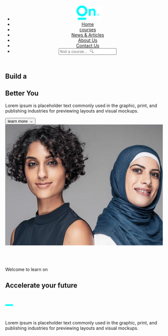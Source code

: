 <!DOCTYPE html>

<html>
<head>
    <meta name="viewport" content= "width=device-width, initial-scale=1.0" charset="utf-8"/>
    <title>Build a better you</title>
    <link rel="preconnect" href="https://fonts.googleapis.com">
    <link rel="preconnect" href="https://fonts.gstatic.com" crossorigin>
    <link href="https://fonts.googleapis.com/css2?family=Oswald:wght@200&family=Qahiri&family=Roboto:wght@100;500&family=Zen+Kurenaido&display=swap" rel="stylesheet">
    <link rel="stylesheet" href="style.css">
</head>
<body>
<header class="main-header">
    <nav class="nav main-nav">
        <ul>
            <li><img src="logo.png" align="left-corner"></li>            
            <li><a href="index.html">Home</a></li>
            <li><a href="courses.html">courses</a></li>
            <li><a href="News & Articles.html">News & Articles</a></li>
            <li><a href="About-Us.html">About Us</a></li>
            <li><a href="Contact-Us.html">Contact Us</a></li>
            <li> <input type = "textbox" placeholder="find a course...  &#128269"></li>
         </ul>   
       </nav>
    </header>
    <section>
    <div class="section-body">    
         <div class="section-build">
             <h1 class=h1-build> Build a</h1>
             <h1 class="h1-better">Better You</h1>
             <p class="para">Lorem ipsum is placeholder text commonly used in the graphic, print, and publishing industries for previewing layouts and visual mockups.</p>
             <button type = "button"> learn more &#8594  </button>
        </div>
        <div class="women-img">
             <img src="women.jpg">
        </div>
    </div>
        <br/>
        <br/>
        <br/>
        <div class="section-welcome-to-learn">
        <p> Welcome to learn on</p>
        <h1 class="accelerate-h1"> Accelerate your future</h1>
        <br/>
        <hr style="padding:0;width:5%;text-align:center;border-width:10;height:5px;background-color:cyan">
        <br/>
        <p>Lorem ipsum is placeholder text commonly used in the graphic, print, and publishing industries for previewing layouts and visual mockups.</p>
        </div>

</section>
</body>
</html>
